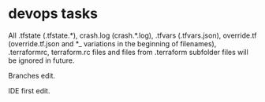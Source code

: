 # devops tasks
All .tfstate (.tfstate.\*), crash.log (crash.\*.log), .tfvars (.tfvars.json), override.tf (override.tf.json and *_ variations in the beginning of filenames), .terraformrc, terraform.rc files and files from .terraform subfolder files will be ignored in future.

Branches edit.

IDE first edit.
